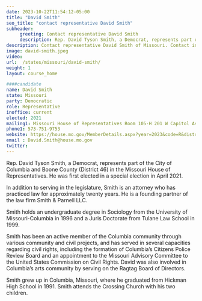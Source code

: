 ```yaml
---
date: 2023-10-22T11:54:12-05:00
title: "David Smith"
seo_title: "contact representative David Smith"
subheader:
     greeting: Contact representative David Smith
     description: Rep. David Tyson Smith, a Democrat, represents part of the City of Columbia and Boone County (District 46) in the Missouri House of Representatives. He was first elected in a special election in April 2021.
description: Contact representative David Smith of Missouri. Contact information for David Smith includes email address, phone number, and mailing address.
image: david-smith.jpeg
video:
url:  /states/missouri/david-smith/
weight: 1
layout: course_home

####candidate
name: David Smith
state: Missouri
party: Democratic
role: Representative
inoffice: current
elected: 2021
mailing1: Missouri House of Representatives Room 105-H 201 W Capitol Ave Jefferson City, MO 65101
phone1: 573-751-9753
website: https://house.mo.gov/MemberDetails.aspx?year=2023&code=R&district=046/
email : David.Smith@house.mo.gov
twitter:
---
```


Rep. David Tyson Smith, a Democrat, represents part of the City of Columbia and Boone County (District 46) in the Missouri House of Representatives. He was first elected in a special election in April 2021.

In addition to serving in the legislature, Smith is an attorney who has practiced law for approximately twenty years. He is a founding partner of the law firm Smith & Parnell LLC.

Smith holds an undergraduate degree in Sociology from the University of Missouri-Columbia in 1996 and a Juris Doctorate from Tulane Law School in 1999.

Smith has been an active member of the Columbia community through various community and civil projects, and has served in several capacities regarding civil rights, including the formation of Columbia’s Citizens Police Review Board and an appointment to the Missouri Advisory Committee to the United States Commission on Civil Rights. David was also involved in Columbia’s arts community by serving on the Ragtag Board of Directors.

Smith grew up in Columbia, Missouri, where he graduated from Hickman High School in 1991. Smith attends the Crossing Church with his two children.
